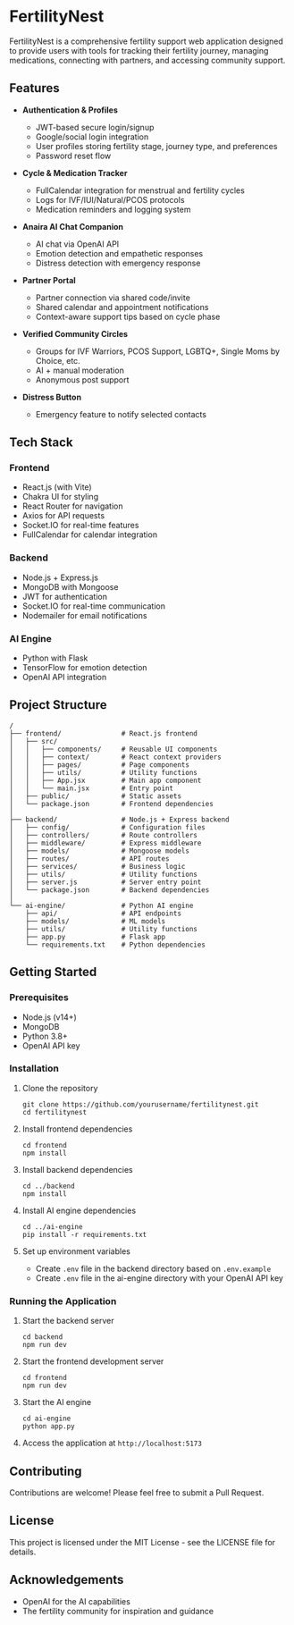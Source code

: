 # FertilityNest

FertilityNest is a comprehensive fertility support web application designed to provide users with tools for tracking their fertility journey, managing medications, connecting with partners, and accessing community support.

## Features

- **Authentication & Profiles**
  - JWT-based secure login/signup
  - Google/social login integration
  - User profiles storing fertility stage, journey type, and preferences
  - Password reset flow

- **Cycle & Medication Tracker**
  - FullCalendar integration for menstrual and fertility cycles
  - Logs for IVF/IUI/Natural/PCOS protocols
  - Medication reminders and logging system

- **Anaira AI Chat Companion**
  - AI chat via OpenAI API
  - Emotion detection and empathetic responses
  - Distress detection with emergency response

- **Partner Portal**
  - Partner connection via shared code/invite
  - Shared calendar and appointment notifications
  - Context-aware support tips based on cycle phase

- **Verified Community Circles**
  - Groups for IVF Warriors, PCOS Support, LGBTQ+, Single Moms by Choice, etc.
  - AI + manual moderation
  - Anonymous post support

- **Distress Button**
  - Emergency feature to notify selected contacts

## Tech Stack

### Frontend
- React.js (with Vite)
- Chakra UI for styling
- React Router for navigation
- Axios for API requests
- Socket.IO for real-time features
- FullCalendar for calendar integration

### Backend
- Node.js + Express.js
- MongoDB with Mongoose
- JWT for authentication
- Socket.IO for real-time communication
- Nodemailer for email notifications

### AI Engine
- Python with Flask
- TensorFlow for emotion detection
- OpenAI API integration

## Project Structure

```
/
├── frontend/               # React.js frontend
│   ├── src/
│   │   ├── components/     # Reusable UI components
│   │   ├── context/        # React context providers
│   │   ├── pages/          # Page components
│   │   ├── utils/          # Utility functions
│   │   ├── App.jsx         # Main app component
│   │   └── main.jsx        # Entry point
│   ├── public/             # Static assets
│   └── package.json        # Frontend dependencies
│
├── backend/                # Node.js + Express backend
│   ├── config/             # Configuration files
│   ├── controllers/        # Route controllers
│   ├── middleware/         # Express middleware
│   ├── models/             # Mongoose models
│   ├── routes/             # API routes
│   ├── services/           # Business logic
│   ├── utils/              # Utility functions
│   ├── server.js           # Server entry point
│   └── package.json        # Backend dependencies
│
└── ai-engine/              # Python AI engine
    ├── api/                # API endpoints
    ├── models/             # ML models
    ├── utils/              # Utility functions
    ├── app.py              # Flask app
    └── requirements.txt    # Python dependencies
```

## Getting Started

### Prerequisites
- Node.js (v14+)
- MongoDB
- Python 3.8+
- OpenAI API key

### Installation

1. Clone the repository
   ```
   git clone https://github.com/yourusername/fertilitynest.git
   cd fertilitynest
   ```

2. Install frontend dependencies
   ```
   cd frontend
   npm install
   ```

3. Install backend dependencies
   ```
   cd ../backend
   npm install
   ```

4. Install AI engine dependencies
   ```
   cd ../ai-engine
   pip install -r requirements.txt
   ```

5. Set up environment variables
   - Create `.env` file in the backend directory based on `.env.example`
   - Create `.env` file in the ai-engine directory with your OpenAI API key

### Running the Application

1. Start the backend server
   ```
   cd backend
   npm run dev
   ```

2. Start the frontend development server
   ```
   cd frontend
   npm run dev
   ```

3. Start the AI engine
   ```
   cd ai-engine
   python app.py
   ```

4. Access the application at `http://localhost:5173`

## Contributing

Contributions are welcome! Please feel free to submit a Pull Request.

## License

This project is licensed under the MIT License - see the LICENSE file for details.

## Acknowledgements

- OpenAI for the AI capabilities
- The fertility community for inspiration and guidance
